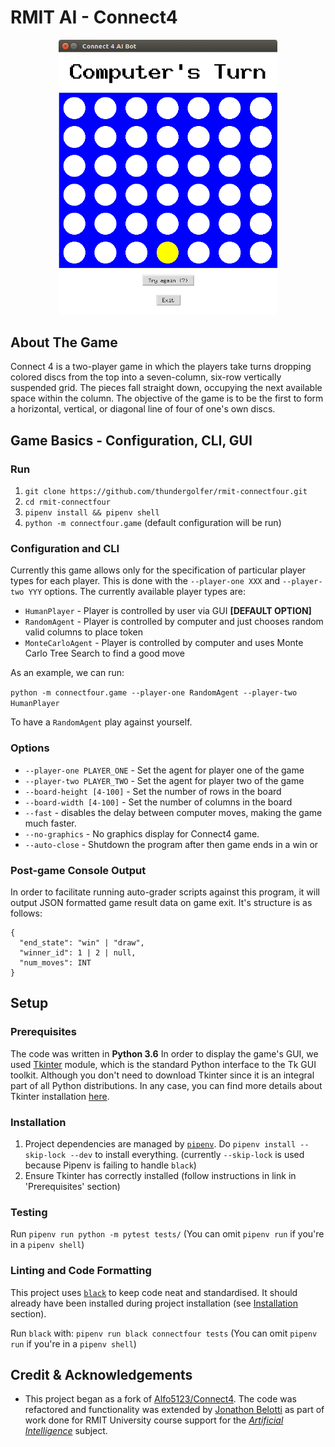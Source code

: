 # RMIT AI - Connect4

<p align="center">
  <img src="https://github.com/Alfo5123/Connect4/blob/master/img/game_example.gif" width="350"/>  
</p>

## About The Game

Connect 4 is a two-player game in which the players take turns dropping colored discs from the top into a seven-column, six-row vertically suspended grid. The pieces fall straight down, occupying the next available space within the column. The objective of the game is to be the first to form a horizontal, vertical, or diagonal line of four of one's own discs.

## Game Basics - Configuration, CLI, GUI

### Run

1. `git clone https://github.com/thundergolfer/rmit-connectfour.git`
2. `cd rmit-connectfour`
3. `pipenv install && pipenv shell`
4. `python -m connectfour.game` (default configuration will be run)

### Configuration and CLI

Currently this game allows only for the specification of particular player types for each player. This is done with the `--player-one XXX` and `--player-two YYY` options. The currently available player types are:

* `HumanPlayer` - Player is controlled by user via GUI **[DEFAULT OPTION]**
* `RandomAgent` - Player is controlled by computer and just chooses random valid columns to place token
* `MonteCarloAgent` - Player is controlled by computer and uses Monte Carlo Tree Search to find a good move

As an example, we can run:

`python -m connectfour.game --player-one RandomAgent --player-two HumanPlayer`

To have a `RandomAgent` play against yourself.

### Options

* `--player-one PLAYER_ONE` - Set the agent for player one of the game
* `--player-two PLAYER_TWO` - Set the agent for player two of the game
* `--board-height [4-100]` - Set the number of rows in the board
* `--board-width [4-100]` - Set the number of columns in the board
* `--fast` - disables the delay between computer moves, making the game much faster.
* `--no-graphics` - No graphics display for Connect4 game.
* `--auto-close` - Shutdown the program after then game ends in a win or

### Post-game Console Output

In order to facilitate running auto-grader scripts against this program, it will output JSON formatted game result data on game exit. It's structure is as follows:

```
{
  "end_state": "win" | "draw",
  "winner_id": 1 | 2 | null,
  "num_moves": INT
}
```

## Setup

### Prerequisites

The code was written in **Python 3.6** In order to display the game's GUI, we used [Tkinter](https://docs.python.org/3/library/tkinter.html) module, which is the standard Python interface to the Tk GUI toolkit. Although you don't need to download Tkinter since it is an integral part of all Python distributions. In any case, you can find more details about Tkinter installation [here](http://ftp.ntua.gr/mirror/python/topics/tkinter/download.html).

### Installation

1. Project dependencies are managed by [`pipenv`](https://github.com/pypa/pipenv). Do `pipenv install --skip-lock --dev` to install everything. (currently `--skip-lock` is used because Pipenv is failing to handle `black`)
2. Ensure Tkinter has correctly installed (follow instructions in link in 'Prerequisites' section)

### Testing

Run `pipenv run python -m pytest tests/` (You can omit `pipenv run` if you're in a `pipenv shell`)

### Linting and Code Formatting

This project uses [`black`](https://github.com/ambv/black) to keep code neat and standardised. It should already have been installed during project installation (see [Installation](#installation) section).

Run `black` with: `pipenv run black connectfour tests` (You can omit `pipenv run` if you're in a `pipenv shell`)

## Credit & Acknowledgements 

- This project began as a fork of [Alfo5123/Connect4](https://github.com/Alfo5123/Connect4). The code was refactored and functionality was extended by [Jonathon Belotti](https://github.com/thundergolfer) as part of work done for RMIT University course support for the [*Artificial Intelligence*](http://www1.rmit.edu.au/courses/004123) subject.  
